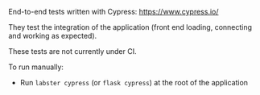 End-to-end tests written with Cypress: https://www.cypress.io/

They test the integration of the application (front end loading,
connecting and working as expected).

These tests are not currently under CI.

To run manually:

- Run `labster cypress` (or `flask cypress`) at the root of the
  application

